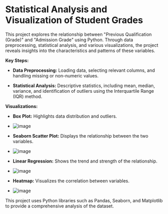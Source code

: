 # Statistical Analysis and Visualization of Student Grades

This project explores the relationship between "Previous Qualification (Grade)" and "Admission Grade" using Python. Through data preprocessing, statistical analysis, and various visualizations, the project reveals insights into the characteristics and patterns of these variables.

**Key Steps:**

   - **Data Preprocessing:** Loading data, selecting relevant columns, and handling missing or non-numeric values.

   - **Statistical Analysis:** Descriptive statistics, including mean, median, variance, and identification of outliers using the Interquartile Range (IQR) method.

**Visualizations:**

   - **Box Plot:** Highlights data distribution and outliers.
   - 
        ![image](https://github.com/user-attachments/assets/f0eb3e7c-4377-4087-9999-ff7806913462)


   - **Seaborn Scatter Plot:** Displays the relationship between the two variables.
   - 
        ![image](https://github.com/user-attachments/assets/13936ba0-4039-4a77-ab71-be4d77613dab)


   - **Linear Regression:** Shows the trend and strength of the relationship.
   - 
        ![image](https://github.com/user-attachments/assets/70e354d9-d35d-4241-b5d7-7259f7c47c36)


   - **Heatmap:** Visualizes the correlation between variables.
   - 
        ![image](https://github.com/user-attachments/assets/51cc89cb-ce00-44c1-b295-936a3b30251a)


This project uses Python libraries such as Pandas, Seaborn, and Matplotlib to provide a comprehensive analysis of the dataset.

